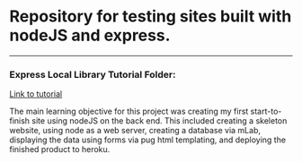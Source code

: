 # Repository for testing sites built with nodeJS and express.

---

### Express Local Library Tutorial Folder:
[Link to tutorial](https://developer.mozilla.org/en-US/docs/Learn/Server-side/Express_Nodejs/Tutorial_local_library_website)

The main learning objective for this project was creating my first start-to-finish site using nodeJS on the back end. This included creating a skeleton website, using node as a web server, creating a database via mLab, displaying the data using forms via pug html templating, and deploying the finished product to heroku.
